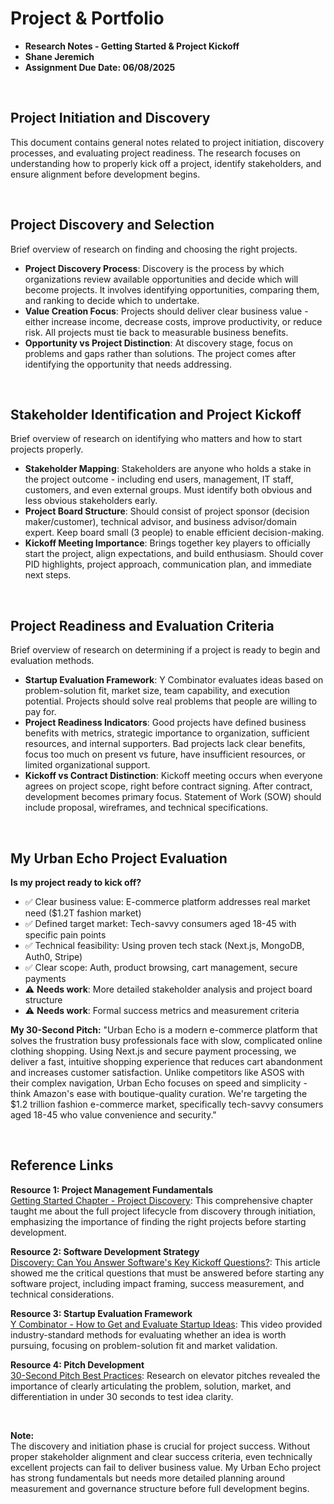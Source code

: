 # Project & Portfolio

- **Research Notes - Getting Started & Project Kickoff**
- **Shane Jeremich**
- **Assignment Due Date: 06/08/2025**

<br>

## Project Initiation and Discovery

This document contains general notes related to project initiation, discovery processes, and evaluating project readiness. The research focuses on understanding how to properly kick off a project, identify stakeholders, and ensure alignment before development begins.

<br>

## Project Discovery and Selection

Brief overview of research on finding and choosing the right projects.

- **Project Discovery Process**: Discovery is the process by which organizations review available opportunities and decide which will become projects. It involves identifying opportunities, comparing them, and ranking to decide which to undertake.
- **Value Creation Focus**: Projects should deliver clear business value - either increase income, decrease costs, improve productivity, or reduce risk. All projects must tie back to measurable business benefits.
- **Opportunity vs Project Distinction**: At discovery stage, focus on problems and gaps rather than solutions. The project comes after identifying the opportunity that needs addressing.

<br>

## Stakeholder Identification and Project Kickoff

Brief overview of research on identifying who matters and how to start projects properly.

- **Stakeholder Mapping**: Stakeholders are anyone who holds a stake in the project outcome - including end users, management, IT staff, customers, and even external groups. Must identify both obvious and less obvious stakeholders early.
- **Project Board Structure**: Should consist of project sponsor (decision maker/customer), technical advisor, and business advisor/domain expert. Keep board small (3 people) to enable efficient decision-making.
- **Kickoff Meeting Importance**: Brings together key players to officially start the project, align expectations, and build enthusiasm. Should cover PID highlights, project approach, communication plan, and immediate next steps.

<br>

## Project Readiness and Evaluation Criteria

Brief overview of research on determining if a project is ready to begin and evaluation methods.

- **Startup Evaluation Framework**: Y Combinator evaluates ideas based on problem-solution fit, market size, team capability, and execution potential. Projects should solve real problems that people are willing to pay for.
- **Project Readiness Indicators**: Good projects have defined business benefits with metrics, strategic importance to organization, sufficient resources, and internal supporters. Bad projects lack clear benefits, focus too much on present vs future, have insufficient resources, or limited organizational support.
- **Kickoff vs Contract Distinction**: Kickoff meeting occurs when everyone agrees on project scope, right before contract signing. After contract, development becomes primary focus. Statement of Work (SOW) should include proposal, wireframes, and technical specifications.

<br>

## My Urban Echo Project Evaluation

**Is my project ready to kick off?**

- ✅ Clear business value: E-commerce platform addresses real market need ($1.2T fashion market)
- ✅ Defined target market: Tech-savvy consumers aged 18-45 with specific pain points
- ✅ Technical feasibility: Using proven tech stack (Next.js, MongoDB, Auth0, Stripe)
- ✅ Clear scope: Auth, product browsing, cart management, secure payments
- ⚠️ **Needs work**: More detailed stakeholder analysis and project board structure
- ⚠️ **Needs work**: Formal success metrics and measurement criteria

**My 30-Second Pitch:**
"Urban Echo is a modern e-commerce platform that solves the frustration busy professionals face with slow, complicated online clothing shopping. Using Next.js and secure payment processing, we deliver a fast, intuitive shopping experience that reduces cart abandonment and increases customer satisfaction. Unlike competitors like ASOS with their complex navigation, Urban Echo focuses on speed and simplicity - think Amazon's ease with boutique-quality curation. We're targeting the $1.2 trillion fashion e-commerce market, specifically tech-savvy consumers aged 18-45 who value convenience and security."

<br>

## Reference Links

**Resource 1: Project Management Fundamentals**  
[Getting Started Chapter - Project Discovery](https://example.com): This comprehensive chapter taught me about the full project lifecycle from discovery through initiation, emphasizing the importance of finding the right projects before starting development.

**Resource 2: Software Development Strategy**  
[Discovery: Can You Answer Software's Key Kickoff Questions?](https://example.com): This article showed me the critical questions that must be answered before starting any software project, including impact framing, success measurement, and technical considerations.

**Resource 3: Startup Evaluation Framework**  
[Y Combinator - How to Get and Evaluate Startup Ideas](https://www.youtube.com/watch): This video provided industry-standard methods for evaluating whether an idea is worth pursuing, focusing on problem-solution fit and market validation.

**Resource 4: Pitch Development**  
[30-Second Pitch Best Practices](https://example.com): Research on elevator pitches revealed the importance of clearly articulating the problem, solution, market, and differentiation in under 30 seconds to test idea clarity.

<br>

**Note:**  
The discovery and initiation phase is crucial for project success. Without proper stakeholder alignment and clear success criteria, even technically excellent projects can fail to deliver business value. My Urban Echo project has strong fundamentals but needs more detailed planning around measurement and governance structure before full development begins.

